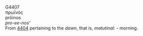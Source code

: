 G4407  
πρωΐνός  
prōinos  
*pro-ee-nos‘*  
From [4404](g4404) pertaining to the *dawn*, that is, *matutinal:* -
morning.  
